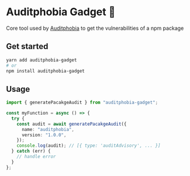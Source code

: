 # Auditphobia Gadget 🧐

Core tool used by [Auditphobia](https://github.com/lvndry/auditphobia) to get the vulnerabilities of a npm package

## Get started

```bash
yarn add auditphobia-gadget
# or
npm install auditphobia-gadget
```

## Usage

```ts
import { generatePacakgeAudit } from "auditphobia-gadget";

const myFunction = async () => {
  try {
    const audit = await generatePacakgeAudit({
      name: "auditphobia",
      version: "1.0.0",
    });
    console.log(audit); // [{ type: 'auditAdvisory', ... }]
  } catch (err) {
    // handle error
  }
};
```
